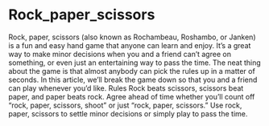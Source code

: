 # Rock_paper_scissors
Rock, paper, scissors (also known as Rochambeau, Roshambo, or Janken) is a fun and easy hand game that anyone can learn and enjoy. It’s a great way to make minor decisions when you and a friend can’t agree on something, or even just an entertaining way to pass the time. The neat thing about the game is that almost anybody can pick the rules up in a matter of seconds. In this article, we’ll break the game down so that you and a friend can play whenever you’d like.
 Rules
Rock beats scissors, scissors beat paper, and paper beats rock.
Agree ahead of time whether you’ll count off “rock, paper, scissors, shoot” or just “rock, paper, scissors.”
Use rock, paper, scissors to settle minor decisions or simply play to pass the time.